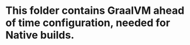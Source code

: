 <!---
 * Copyright (c) 2022 Broadcom.
 * The term "Broadcom" refers to Broadcom Inc. and/or its  * subsidiaries.
 *
 * This program and the accompanying materials are made
 * available under the terms of the Eclipse Public License * 2.0
 * which is available at
 * https://www.eclipse.org/legal/epl-2.0/
 *
 * SPDX-License-Identifier: EPL-2.0
 *
 * Contributors:
 *   Broadcom, Inc. - initial API and implementation
-->

# This folder contains GraalVM ahead of time configuration, needed for Native builds.